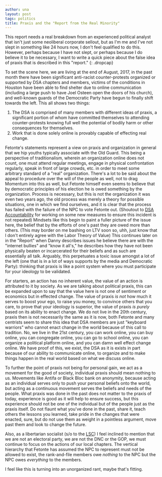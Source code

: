 ```yaml
---
author: una
layout: post
tags: politics
title: Praxis and the "Report from the Real Minority"
---
```


This report needs a real breakdown from an experienced political analyst that
isn't just some neoliberal corporate sellout, but as I'm me and I've not slept
in something like 24 hours now, I don't feel qualified to do this. However,
perhaps because I have not slept, or perhaps because I do believe it to be
necessary, I want to write a quick piece about the false idea of praxis that is
described in this "report."
{: .dropcap}

To set the scene here, we are living at the end of August, 2017, in the past
month there have been significant anti-racist counter-protests organized or
supported by DSA chapters and members, victims of the conditions in Houston have
been able to find shelter due to online communication (including a large push to
have Joel Osteen open the doors of his church), and well-known guards of the
Democratic Party have begun to finally shift towards the left. This all shows
two things:
1.  The DSA is comprised of many members with different ideas of praxis, a
    significant portion of whom have committed themselves to attending
    counter-protests knowing full well the potential of bodily harm or other
    consequences for themselves.
2.  Work that is done solely online is provably capable of effecting real
    change.

Fetonte's statements represent a view on praxis and organization in general that
we hip youths typically associate with the Old Guard. This being a perspective
of traditionalism, wherein an organization online does not count, one must
attend regular meetings, engage in physical confrontation regularly, speak in
front of large crowds, etc. in order to meet some arbitrary standard of a "real"
organization. There's a lot to be said about the appeal to procedure over the
will of the people as well, not to drag Momentum into this as well, but Fetonte
himself even seems to believe that by democratic principles of his election he
is owed something by the organization. Process is necessary, but this is not the
organization it was even two years ago, the old process was merely a theory for
possible situations, one in which we find ourselves, and it is clear that the
process has failed with the failure of the NPC to vote Fetonte out. (Shoutout to
[DSA Accountability](https://twitter.com/DSAAccntability) for working on some
new measures to ensure this incident is not repeated) Mindsets like this begin
to paint a fuller picture of the issue here, the belief that by the efforts of
one's past they are owed more than others. (This may border on me bashing on LTV
soon so, uhh, just know that I don't entirely agree with the Labor Theory of
Value) This continues later on in the "Report" when Danny describes issues he
believe there are with the "internet bullies" and "know it all's," he describes
how they have not been physically beaten or incarcerated for their beliefs and
as such are essentially all talk. Arguably, this perpetuates a toxic issue
amongst a lot of the left (one that is in a lot of ways supports by the media
and Democratic Party): thinking that praxis is like a point system where you
must participate for your ideology to be validated.

For starters, an action has no inherent value, the value of an action is
attributed to it by society. As we are talking about political praxis, this can
be expanded upon to say that the value here is not one of sentiment or economics
but in effected change. The value of praxis _is not_ how much it serves to boost
your ego, to raise you money, to convince others that you care, to prove that
your ideology is superior, the value of praxis _is purely_ based on its ability
to enact change. We do not live in the 20th century, praxis then is not
necessarily the same as it is now, both Fetonte and many centrists seem to share
this idea that DSA members are just "keyboard warriors" who cannot enact change
in the world because of this call to tradition. No, we live in the 21st century,
you can work online, you can buy online, you can congregate online, you can go
to school online, you can organize a political platform online, and you can damn
well effect change online. We have proof of this, we exist, the DSA as it is
exists in part because of our ability to communicate online, to organize and to
make things happen in the real world based on what we discuss online.

To further the point of praxis not being for personal gain, we act as a movement
for the good of society, individual praxis should mean nothing to us. Movements
like Antifa or Black Bloc bank on anonymity, because acting as an individual
serves only to push your personal beliefs onto the world, but acting as a
continuous movement serves the beliefs and needs of the people. What praxis was
done in the past does not matter to the praxis of today, experience is good as
it will help to ensure success, but this experience should not be one of the
individual but of the people just as the praxis itself. Do not flaunt what
you've done in the past, share it, teach others the lessons you learned, take
pride in the changes that were enacted, sure, but do not use them as weight in a
pointless argument, move past them and look to change the future.

Also, as a libertarian socialist (s/o to the [LSC](http://www.dsa-lsc.org/)) I
feel inclined to mention that we are not an electoral party, we are not the DNC
or the GOP, we must continue to focus on the actions of our local chapters. The
vertical hierarchy that Fetonte has assumed the NPC to represent must not be
allowed to exist, the rank-and-file members owe _nothing_ to the NPC but the NPC
owes _everything_ to the members.

I feel like this is turning into an unorganized rant, maybe that's fitting.
